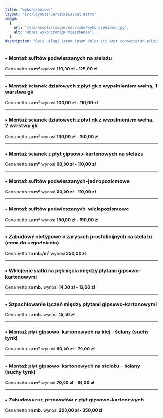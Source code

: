 ```yaml
---
title: "wykończeniowe"
layout: "src/layouts/ServicesLayout.astro"
image:
  {
    url: "/src/assets/images/services/wykończeniowe.jpg",
    alt: "obraz wykonczonego mieszkania",
  }
description: "Opis usługi Lorem ipsum dolor sit amet consectetur adipisicing elit. Consequatur, nobis."
---
```


### • Montaż sufitów podwieszanych na stelażu

Cena netto za **m²** wynosi **110,00 zł - 125,00 zł**

---

### • Montaż ścianek działowych z płyt gk z wypełnieniem wełną, 1 warstwa gk

Cena netto za **m²** wynosi **100,00 zł - 110,00 zł**

---

### • Montaż ścianek działowych z płyt gk z wypełnieniem wełną, 2 warstwy gk

Cena netto za **m²** wynosi **130,00 zł - 150,00 zł**

---

### • Montaż ścianek z płyt gipsowo-kartonowych na stelażu

Cena netto za **m²** wynosi **90,00 zł - 110,00 zł**

---

### • Montaż sufitów podwieszanych-jednopoziomowe

Cena netto za **m²** wynosi **90,00 zł - 110,00 zł**

---

### • Montaż sufitów podwieszanych-wielopoziomowe

Cena netto za **m²** wynosi **150,00 zł - 190,00 zł**

---

### • Zabudowy nietypowe o zarysach prostolinijnych na stelażu (cena do uzgodnienia)

Cena netto za **mb./m²** wynosi **250,00 zł**

---

### • Wklejenie siatki na pęknięcia między płytami gipsowo-kartonowymi

Cena netto za **mb.** wynosi **14,00 zł - 16,00 zł**

---

### • Szpachlowanie łączeń między płytami gipsowo-kartonowymi

Cena netto za **mb.** wynosi **15,50 zł**

---

### • Montaż płyt gipsowo-kartonowych na klej – ściany (suchy tynk)

Cena netto za **m²** wynosi **60,00 zł - 70,00 zł**

---

### • Montaż płyt gipsowo-kartonowych na stelażu – ściany (suchy tynk)

Cena netto za **m²** wynosi **70,00 zł - 85,00 zł**

---

### • Zabudowa rur, przewodów z płyt gipsowo-kartonowych

Cena netto za **mb.** wynosi **200,00 zł - 350,00 zł**
